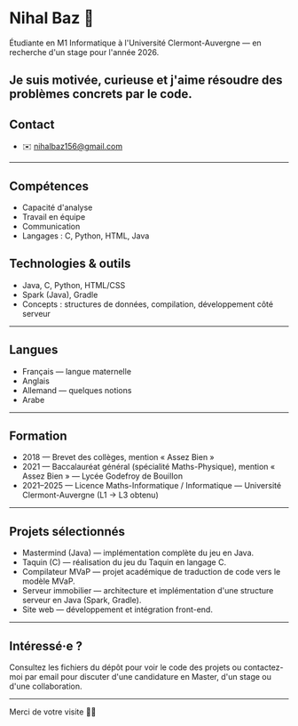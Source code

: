 
# Nihal Baz 👋

Étudiante en M1 Informatique à l'Université Clermont-Auvergne — en recherche d'un stage pour l'année 2026.

Je suis motivée, curieuse et j'aime résoudre des problèmes concrets par le code.
---

## Contact
- ✉️ nihalbaz156@gmail.com

---

## Compétences

- Capacité d'analyse
- Travail en équipe
- Communication
- Langages : C, Python, HTML, Java

## Technologies & outils

- Java, C, Python, HTML/CSS
- Spark (Java), Gradle
- Concepts : structures de données, compilation, développement côté serveur

---

## Langues

- Français — langue maternelle
- Anglais
- Allemand — quelques notions
- Arabe

---

## Formation

- 2018 — Brevet des collèges, mention « Assez Bien »
- 2021 — Baccalauréat général (spécialité Maths-Physique), mention « Assez Bien » — Lycée Godefroy de Bouillon
- 2021–2025 — Licence Maths-Informatique / Informatique — Université Clermont-Auvergne (L1 → L3 obtenu)

---

## Projets sélectionnés

- Mastermind (Java) — implémentation complète du jeu en Java.
- Taquin (C) — réalisation du jeu du Taquin en langage C.
- Compilateur MVaP — projet académique de traduction de code vers le modèle MVaP.
- Serveur immobilier — architecture et implémentation d'une structure serveur en Java (Spark, Gradle).
- Site web — développement et intégration front-end.

---

## Intéressé·e ?

Consultez les fichiers du dépôt pour voir le code des projets ou contactez-moi par email pour discuter d'une candidature en Master, d'un stage ou d'une collaboration.

---

Merci de votre visite 👩‍💻

